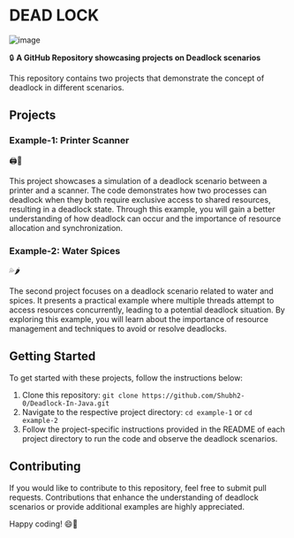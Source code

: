 # DEAD LOCK

![image](https://github.com/Shubh2-0/Deadlock-In-Java/assets/112773220/7b33551f-8752-4e4b-924a-8c3e72d337d8)


🔒 **A GitHub Repository showcasing projects on Deadlock scenarios**

This repository contains two projects that demonstrate the concept of deadlock in different scenarios.



## Projects

### Example-1: Printer Scanner

🖨️🔎

This project showcases a simulation of a deadlock scenario between a printer and a scanner. The code demonstrates how two processes can deadlock when they both require exclusive access to shared resources, resulting in a deadlock state. Through this example, you will gain a better understanding of how deadlock can occur and the importance of resource allocation and synchronization.

### Example-2: Water Spices

💦🌶️

The second project focuses on a deadlock scenario related to water and spices. It presents a practical example where multiple threads attempt to access resources concurrently, leading to a potential deadlock situation. By exploring this example, you will learn about the importance of resource management and techniques to avoid or resolve deadlocks.

## Getting Started

To get started with these projects, follow the instructions below:

1. Clone this repository: `git clone https://github.com/Shubh2-0/Deadlock-In-Java.git`
2. Navigate to the respective project directory: `cd example-1` or `cd example-2`
3. Follow the project-specific instructions provided in the README of each project directory to run the code and observe the deadlock scenarios.

## Contributing

If you would like to contribute to this repository, feel free to submit pull requests. Contributions that enhance the understanding of deadlock scenarios or provide additional examples are highly appreciated.

Happy coding! 😄🚀
